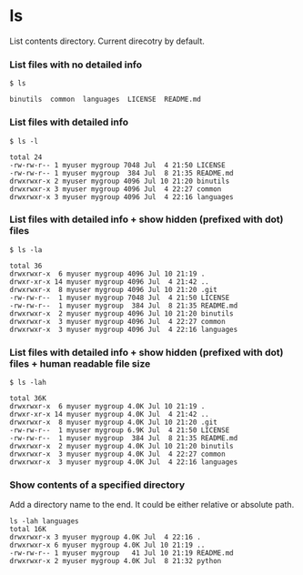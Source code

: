 # ls

List contents directory. Current direcotry by default.

### List files with no detailed info

```
$ ls

binutils  common  languages  LICENSE  README.md
```

### List files with detailed info

```
$ ls -l

total 24
-rw-rw-r-- 1 myuser mygroup 7048 Jul  4 21:50 LICENSE
-rw-rw-r-- 1 myuser mygroup  384 Jul  8 21:35 README.md
drwxrwxr-x 2 myuser mygroup 4096 Jul 10 21:20 binutils
drwxrwxr-x 3 myuser mygroup 4096 Jul  4 22:27 common
drwxrwxr-x 3 myuser mygroup 4096 Jul  4 22:16 languages
```

### List files with detailed info + show hidden (prefixed with dot) files

```
$ ls -la

total 36
drwxrwxr-x  6 myuser mygroup 4096 Jul 10 21:19 .
drwxr-xr-x 14 myuser mygroup 4096 Jul  4 21:42 ..
drwxrwxr-x  8 myuser mygroup 4096 Jul 10 21:20 .git
-rw-rw-r--  1 myuser mygroup 7048 Jul  4 21:50 LICENSE
-rw-rw-r--  1 myuser mygroup  384 Jul  8 21:35 README.md
drwxrwxr-x  2 myuser mygroup 4096 Jul 10 21:20 binutils
drwxrwxr-x  3 myuser mygroup 4096 Jul  4 22:27 common
drwxrwxr-x  3 myuser mygroup 4096 Jul  4 22:16 languages
```

### List files with detailed info + show hidden (prefixed with dot) files + human readable file size

```
$ ls -lah

total 36K
drwxrwxr-x  6 myuser mygroup 4.0K Jul 10 21:19 .
drwxr-xr-x 14 myuser mygroup 4.0K Jul  4 21:42 ..
drwxrwxr-x  8 myuser mygroup 4.0K Jul 10 21:20 .git
-rw-rw-r--  1 myuser mygroup 6.9K Jul  4 21:50 LICENSE
-rw-rw-r--  1 myuser mygroup  384 Jul  8 21:35 README.md
drwxrwxr-x  2 myuser mygroup 4.0K Jul 10 21:20 binutils
drwxrwxr-x  3 myuser mygroup 4.0K Jul  4 22:27 common
drwxrwxr-x  3 myuser mygroup 4.0K Jul  4 22:16 languages
```

### Show contents of a specified directory
Add a directory name to the end. It could be either relative or absolute path.

```
ls -lah languages 
total 16K
drwxrwxr-x 3 myuser mygroup 4.0K Jul  4 22:16 .
drwxrwxr-x 6 myuser mygroup 4.0K Jul 10 21:19 ..
-rw-rw-r-- 1 myuser mygroup   41 Jul 10 21:19 README.md
drwxrwxr-x 2 myuser mygroup 4.0K Jul  8 21:32 python
```

